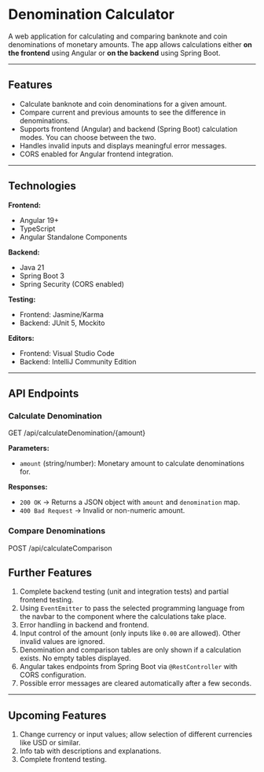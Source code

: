 # Denomination Calculator

A web application for calculating and comparing banknote and coin denominations of monetary amounts. The app allows calculations either **on the frontend** using Angular or **on the backend** using Spring Boot.

---

## Features

- Calculate banknote and coin denominations for a given amount.
- Compare current and previous amounts to see the difference in denominations.
- Supports frontend (Angular) and backend (Spring Boot) calculation modes. You can choose between the two.
- Handles invalid inputs and displays meaningful error messages.
- CORS enabled for Angular frontend integration.

---

## Technologies

**Frontend:**
- Angular 19+
- TypeScript
- Angular Standalone Components

**Backend:**
- Java 21
- Spring Boot 3
- Spring Security (CORS enabled)

**Testing:**
- Frontend: Jasmine/Karma
- Backend: JUnit 5, Mockito

**Editors:**
- Frontend: Visual Studio Code
- Backend: IntelliJ Community Edition

---

## API Endpoints

### Calculate Denomination
GET /api/calculateDenomination/{amount}

**Parameters:**
- `amount` (string/number): Monetary amount to calculate denominations for.

**Responses:**
- `200 OK` → Returns a JSON object with `amount` and `denomination` map.
- `400 Bad Request` → Invalid or non-numeric amount.

### Compare Denominations
POST /api/calculateComparison

## Further Features

1. Complete backend testing (unit and integration tests) and partial frontend testing.
2. Using `EventEmitter` to pass the selected programming language from the navbar to the component where the calculations take place.
3. Error handling in backend and frontend.
4. Input control of the amount (only inputs like `0.00` are allowed). Other invalid values are ignored.
5. Denomination and comparison tables are only shown if a calculation exists. No empty tables displayed.
6. Angular takes endpoints from Spring Boot via `@RestController` with CORS configuration.
7. Possible error messages are cleared automatically after a few seconds.

---

## Upcoming Features

1. Change currency or input values; allow selection of different currencies like USD or similar.
2. Info tab with descriptions and explanations.
3. Complete frontend testing.  
